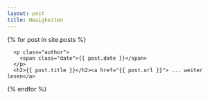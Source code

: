 ```yaml
---
layout: post
title: Neuigkeiten
---
```

  
 
  {% for post in site.posts %}
   
      <p class="author">
        <span class="date">{{ post.date }}</span>
      </p>
      <h2>{{ post.title }}</h2><a href="{{ post.url }}"> ... weiter lesen</a>
    
  {% endfor %}


